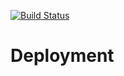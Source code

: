 [![Build Status](https://semaphoreci.com/api/v1/ajinkyabapat/deployment/branches/master/badge.svg)](https://semaphoreci.com/ajinkyabapat/deployment)

# Deployment
